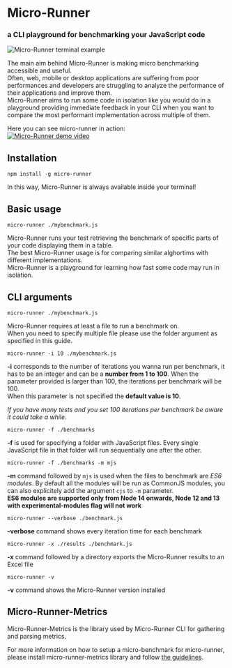 # Micro-Runner
### a CLI playground for benchmarking your JavaScript code 

![Micro-Runner terminal example](https://github.com/lucamezzalira/micro-runner/raw/master/micro-runner.png "Micro-Runner terminal example")

The main aim behind Micro-Runner is making micro benchmarking accessible and useful.    
Often, web, mobile or desktop applications are suffering from poor performances and developers are struggling to analyze the performance of their applications and improve them.      
Micro-Runner aims to run some code in isolation like you would do in a playground providing immediate feedback in your CLI when you want to compare the most performant implementation across multiple of them.

Here you can see micro-runner in action:     
[![Micro-Runner demo video](https://img.youtube.com/vi/wTbvcjhdG7Q/0.jpg)](https://youtu.be/wTbvcjhdG7Q)

## Installation
```
npm install -g micro-runner
```

In this way, Micro-Runner is always available inside your terminal!

## Basic usage
```
micro-runner ./mybenchmark.js
```

Micro-Runner runs your test retrieving the benchmark of specific parts of your code displaying them in a table.    
The best Micro-Runner usage is for comparing similar alghortims with different implementations.   
Micro-Runner is a playground for learning how fast some code may run in isolation.     

## CLI arguments

```
micro-runner ./mybenchmark.js
```
Micro-Runner requires at least a file to run a benchmark on.    
When you need to specify multiple file please use the folder argument as specified in this guide.

```
micro-runner -i 10 ./mybenchmark.js
```
**-i** corresponds to the number of iterations you wanna run per benchmark, it has to be an integer and can be a **number from 1 to 100**. When the parameter provided is larger than 100, the iterations per benchmark will be 100.   
When this parameter is not specified the **default value is 10**.

_If you have many tests and you set 100 iterations per benchmark be aware it could take a while._

```
micro-runner -f ./benchmarks
```
**-f** is used for specifying a folder with JavaScript files. Every single JavaScript file in that folder will run sequentially one after the other.

```
micro-runner -f ./benchmarks -m mjs
```
**-m** command followed by `mjs` is used when the files to benchmark are _ES6 modules_. By default all the modules will be run as CommonJS modules, you can also explicitely add the argument `cjs` to `-m` parameter.    
**ES6 modules are supported only from Node 14 onwards, Node 12 and 13 with experimental-modules flag will not work**      

```
micro-runner --verbose ./benchmark.js
```
**-verbose** command shows every iteration time for each benchmark

```
micro-runner -x ./results ./benchmark.js
```
**-x** command followed by a directory exports the Micro-Runner results to an Excel file

```
micro-runner -v
```
**-v** command shows the Micro-Runner version installed

## Micro-Runner-Metrics
Micro-Runner-Metrics is the library used by Micro-Runner CLI for gathering and parsing metrics.    

For more information on how to setup a micro-benchmark for micro-runner, please install micro-runner-metrics library and follow [the guidelines](https://github.com/lucamezzalira/micro-runner/blob/master/micro-runner-metrics/README.md).
